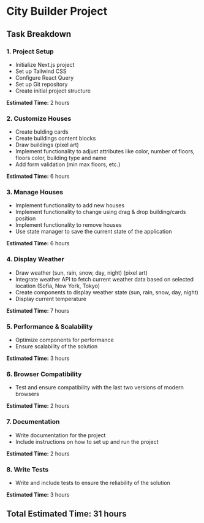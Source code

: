 # City Builder Project

## Task Breakdown

### 1. Project Setup

- Initialize Next.js project
- Set up Tailwind CSS
- Configure React Query
- Set up Git repository
- Create initial project structure

**Estimated Time:** 2 hours

### 2. Customize Houses

- Create bulding cards
- Create buildings content blocks
- Draw buildings (pixel art)
- Implement functionality to adjust attributes like color, number of floors, floors color, building type and name
- Add form validation (min max floors, etc.)

**Estimated Time:** 6 hours

### 3. Manage Houses

- Implement functionality to add new houses
- Implement functionality to change using drag & drop building/cards position
- Implement functionality to remove houses
- Use state manager to save the current state of the application

**Estimated Time:** 6 hours

### 4. Display Weather

- Draw weather (sun, rain, snow, day, night) (pixel art)
- Integrate weather API to fetch current weather data based on selected location (Sofia, New York, Tokyo)
- Create components to display weather state (sun, rain, snow, day, night)
- Display current temperature

**Estimated Time:** 7 hours

### 5. Performance & Scalability

- Optimize components for performance
- Ensure scalability of the solution

**Estimated Time:** 3 hours

### 6. Browser Compatibility

- Test and ensure compatibility with the last two versions of modern browsers

**Estimated Time:** 2 hours

### 7. Documentation

- Write documentation for the project
- Include instructions on how to set up and run the project

**Estimated Time:** 2 hours

### 8. Write Tests

- Write and include tests to ensure the reliability of the solution

**Estimated Time:** 3 hours

## Total Estimated Time: 31 hours
